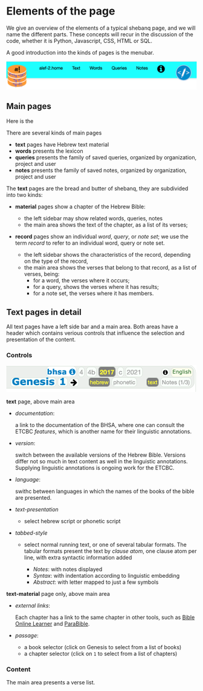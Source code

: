 # Elements of the page

We give an overview of the elements of a typical shebanq page,
and we will name the different parts.
These concepts will recur in the discussion of the code,
whether it is Python, Javascript, CSS, HTML or SQL.

A good introduction into the kinds of pages is the menubar.

![menubar](../images/menubar.png)

## Main pages

Here is the

There are several kinds of main pages

*   **text** pages have Hebrew text material
*   **words** presents the lexicon
*   **queries** presents the family of saved queries,
    organized by organization, project and user
*   **notes** presents the family of saved notes,
    organized by organization, project and user

The **text** pages are the bread and butter of shebanq,
they are subdivided into two kinds:

*   **material** pages show a chapter of the Hebrew Bible:
    *   the left sidebar may show related words, queries, notes
    *   the main area shows the text of the chapter,
        as a list of its verses;

*   **record** pages show an individual *word*, *query*, or *note set*;
    we use the term *record* to refer to an individual word, query or
    note set.
    *   the left sidebar shows the characteristics of the
        record, depending on the type of the record,
    *   the main area shows the verses that belong to that record,
        as a list of verses, being:
        *   for a word, the verses where it occurs;
        *   for a query, shows the verses where it has results;
        *   for a note set, the verses where it has members.

## Text pages in detail

All text pages have a left side bar and a main area.
Both areas have a header which contains verious controls
that influence the selection and presentation of the content.

### Controls

![mcontrols](../images/materialcontrol.png) 
    
**text** page, above main area

*   *documentation*:

    a link to the documentation of the BHSA,
    where one can consult the ETCBC *features*,
    which is another name for their linguistic annotations.

*   *version*:

    switch between the available versions of the Hebrew Bible.
    Versions differ not so much in text content as well in the
    linguistic annotations. Supplying linguistic annotations
    is ongoing work for the ETCBC.

*   *language*:

    swithc between languages in which the names of
    the books of the bible are presented.

*   *text-presentation*
    *   select hebrew script or phonetic script

*   *tabbed-style*
    *   select normal running text, or one of several tabular formats.
        The tabular formats present the text by *clause atom*,
        one clause atom per line, with extra syntactic information added

        *   *Notes*: with notes displayed
        *   *Syntax*: with indentation according to linguistic embedding
        *   *Abstract*: with letter mapped to just a few symbols

**text-material** page only, above main area

*   *external links*:

    Each chapter has a link to the same chapter in other tools, such
    as [Bible Online Learner]({{bol}}) and [ParaBible]({{parabible}}).

*   *passage*:

    *   a book selector (click on Genesis to select from a list of books)
    *   a chapter selector (click on `1` to select from a list of chapters)

### Content

The main area presents a verse list.


